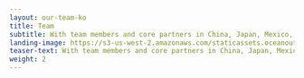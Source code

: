 ```yaml
---
layout: our-team-ko
title: Team
subtitle: With team members and core partners in China, Japan, Mexico, Spain, South Korea, Taiwan and the United States, we are fish and seafood market experts — seafood harvesters, scientists, entrepreneurs and conservationists.
landing-image: https://s3-us-west-2.amazonaws.com/staticassets.oceanoutcomes.org/rollover+images/our-team-hover.jpg
teaser-text: With team members and core partners in China, Japan, Mexico, Spain, South Korea, Taiwan and the United States, we are fish and seafood market experts — seafood harvesters, scientists, entrepreneurs and conservationists.
weight: 2
---
```

